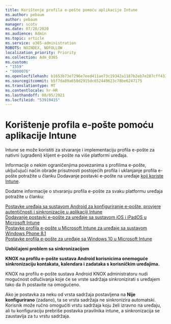 ```yaml
---
title: Korištenje profila e-pošte pomoću aplikacije Intune
ms.author: pebaum
author: pebaum
manager: scotv
ms.date: 07/28/2020
ms.audience: Admin
ms.topic: article
ms.service: o365-administration
ROBOTS: NOINDEX, NOFOLLOW
localization_priority: Priority
ms.collection: Adm_O365
ms.custom:
- "1559"
- "9000076"
ms.openlocfilehash: b1653b73e7296e7eed411ae73c19342a1187b2eb7e287cff4339ea0ca32d75c1
ms.sourcegitcommit: b5f7da89a650d2915dc652449623c78be6247175
ms.translationtype: MT
ms.contentlocale: hr-HR
ms.lasthandoff: 08/05/2021
ms.locfileid: "53919415"
---
```

# <a name="using-email-profiles-with-intune"></a>Korištenje profila e-pošte pomoću aplikacije Intune

Intune se može koristiti za stvaranje i implementaciju profila e-pošte za nativni (ugrađeni) klijent e-pošte na više platformi uređaja.

Informacije o nekim ograničenjima povezanima s profilima e-pošte, uključujući način obrade prisutnosti postojećih profila i uklanjanje profila e-pošte potražite u članku Dodavanje postavki e-pošte na uređaje [koji koriste Intune](https://docs.microsoft.com/intune/email-settings-configure).

Dodatne informacije o stvaranju profila e-pošte za svaku platformu uređaja potražite u članku:

[Postavke uređaja sa sustavom Android za konfiguriranje e-pošte, provjere autentičnosti i sinkronizacije u aplikaciji Intune](https://docs.microsoft.com/intune/email-settings-android)  
[Dodavanje postavki e-pošte za uređaje sa sustavom iOS i iPadOS u Microsoft Intune](https://docs.microsoft.com/intune/email-settings-ios)  
[Postavke profila e-pošte u Microsoft Intune za uređaje sa sustavom Windows Phone 8.1](https://docs.microsoft.com/intune/email-settings-windows-phone-8-1)  
[Postavke profila e-pošte za uređaje sa Windows 10 u Microsoft Intune](https://docs.microsoft.com/intune/email-settings-windows-10)

**Uobičajeni problem sa sinkronizacijom**

**KNOX na profilu e-pošte sustava Android korisnicima onemoguće sinkronizaciju kontakata, kalendara i zadataka s korisničkim uređajima.**

KNOX na profilu e-pošte sustava Android KNOX administratoru nudi mogućnost odlučivanja koje će se vrste sadržaja sinkronizirati s uređajem tako da ih postavite na omogućeno.

Ako je postavka za neku od vrsta sadržaja postavljena na **Nije konfigurirano** (zadano), ta se vrsta sadržaja ne sinkronizira automatski. Korisnik može ručno omogućiti vrstu sadržaja koju želi izravno na uređaju, ali tu konfiguraciju prebriše postavka pravilnika intune, a sinkronizacija se zaustavlja za tu vrstu sadržaja.

